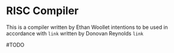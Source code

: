 # RISC Compiler
This is a compiler written by Ethan Woollet intentions to be used in accordance with `link` written by Donovan Reynolds `link`

#TODO